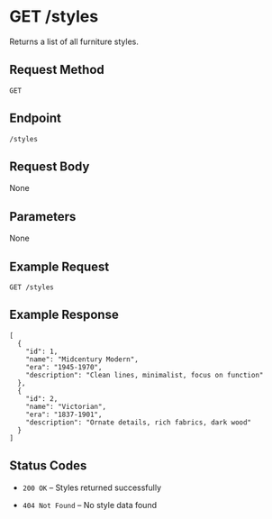 # GET /styles

Returns a list of all furniture styles.

## Request Method
`GET`

## Endpoint
`/styles`

## Request Body
None

## Parameters
None

## Example Request

```http
GET /styles
```

## Example Response

``` 
[
  {
    "id": 1,
    "name": "Midcentury Modern",
    "era": "1945-1970",
    "description": "Clean lines, minimalist, focus on function"
  },
  {
    "id": 2,
    "name": "Victorian",
    "era": "1837-1901",
    "description": "Ornate details, rich fabrics, dark wood"
  }
]
```

## Status Codes

* `200 OK` – Styles returned successfully

* `404 Not Found` – No style data found